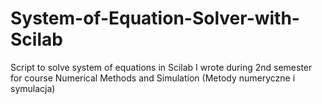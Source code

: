 # System-of-Equation-Solver-with-Scilab
Script to solve system of equations in Scilab I wrote during 2nd semester for course Numerical Methods and Simulation (Metody numeryczne i symulacja)
